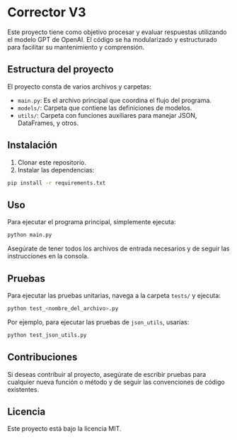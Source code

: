 
# Corrector V3

Este proyecto tiene como objetivo procesar y evaluar respuestas utilizando el modelo GPT de OpenAI. El código se ha modularizado y estructurado para facilitar su mantenimiento y comprensión.

## Estructura del proyecto

El proyecto consta de varios archivos y carpetas:

- `main.py`: Es el archivo principal que coordina el flujo del programa.
- `models/`: Carpeta que contiene las definiciones de modelos.
- `utils/`: Carpeta con funciones auxiliares para manejar JSON, DataFrames, y otros.

## Instalación

1. Clonar este repositorio.
2. Instalar las dependencias:

```bash
pip install -r requirements.txt
```

## Uso

Para ejecutar el programa principal, simplemente ejecuta:

```bash
python main.py
```

Asegúrate de tener todos los archivos de entrada necesarios y de seguir las instrucciones en la consola.

## Pruebas

Para ejecutar las pruebas unitarias, navega a la carpeta `tests/` y ejecuta:

```bash
python test_<nombre_del_archivo>.py
```

Por ejemplo, para ejecutar las pruebas de `json_utils`, usarías:

```bash
python test_json_utils.py
```

## Contribuciones

Si deseas contribuir al proyecto, asegúrate de escribir pruebas para cualquier nueva función o método y de seguir las convenciones de código existentes.

## Licencia

Este proyecto está bajo la licencia MIT.

